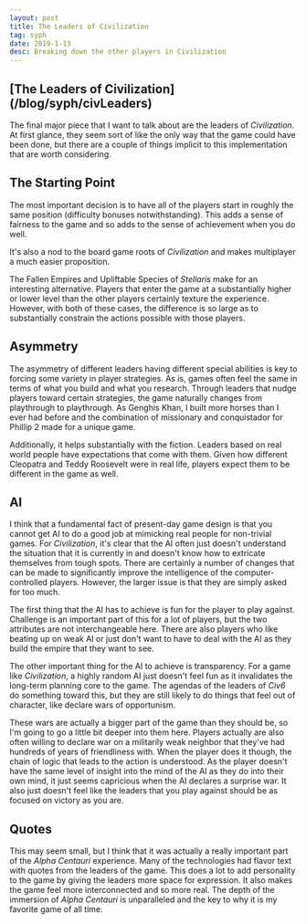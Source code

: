 ```yaml
---
layout: post
title: The Leaders of Civilization
tag: syph
date: 2019-1-13
desc: Breaking down the other players in Civilization
---
```

<h2>[The Leaders of Civilization](/blog/syph/civLeaders)</h2>

The final major piece that I want to talk about are the leaders of *Civilization*. At first glance, they seem sort of like the only way that the game could have been done, but there are a couple of things implicit to this implementation that are worth considering.

## The Starting Point

The most important decision is to have all of the players start in roughly the same position (difficulty bonuses notwithstanding). This adds a sense of fairness to the game and so adds to the sense of achievement when you do well.


It's also a nod to the board game roots of *Civilization* and makes multiplayer a much easier proposition.


The Fallen Empires and Upliftable Species of *Stellaris* make for an interesting alternative. Players that enter the game at a substantially higher or lower level than the other players certainly texture the experience. However, with both of these cases, the difference is so large as to substantially constrain the actions possible with those players.

## Asymmetry

The asymmetry of different leaders having different special abilities is key to forcing some variety in player strategies. As is, games often feel the same in terms of what you build and what you research. Through leaders that nudge players toward certain strategies, the game naturally changes from playthrough to playthrough. As Genghis Khan, I built more horses than I ever had before and the combination of missionary and conquistador for Phillip 2 made for a unique game.


Additionally, it helps substantially with the fiction. Leaders based on real world people have expectations that come with them. Given how different Cleopatra and Teddy Roosevelt were in real life, players expect them to be different in the game as well.

## AI

I think that a fundamental fact of present-day game design is that you cannot get AI to do a good job at mimicking real people for non-trivial games. For *Civilization*, it's clear that the AI often just doesn't understand the situation that it is currently in and doesn't know how to extricate themselves from tough spots. There are certainly a number of changes that can be made to significantly improve the intelligence of the computer-controlled players. However, the larger issue is that they are simply asked for too much.


The first thing that the AI has to achieve is fun for the player to play against. Challenge is an important part of this for a lot of players, but the two attributes are not interchangeable here. There are also players who like beating up on weak AI or just don't want to have to deal with the AI as they build the empire that they want to see.


The other important thing for the AI to achieve is transparency. For a game like *Civilization*, a highly random AI just doesn't feel fun as it invalidates the long-term planning core to the game. The agendas of the leaders of *Civ6* do something toward this, but they are still likely to do things that feel out of character, like declare wars of opportunism.


These wars are actually a bigger part of the game than they should be, so I'm going to go a little bit deeper into them here. Players actually are also often willing to declare war on a militarily weak neighbor that they've had hundreds of years of friendliness with. When the player does it though, the chain of logic that leads to the action is understood. As the player doesn't have the same level of insight into the mind of the AI as they do into their own mind, it just seems capricious when the AI declares a surprise war. It also just doesn't feel like the leaders that you play against should be as focused on victory as you are.

## Quotes

This may seem small, but I think that it was actually a really important part of the *Alpha Centauri* experience. Many of the technologies had flavor text with quotes from the leaders of the game. This does a lot to add personality to the game by giving the leaders more space for expression. It also makes the game feel more interconnected and so more real. The depth of the immersion of *Alpha Centauri* is unparalleled and the key to why it is my favorite game of all time.

